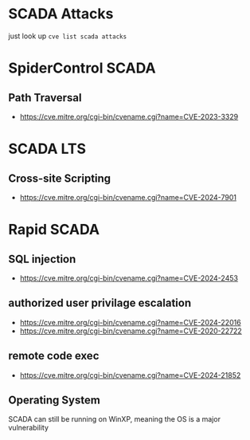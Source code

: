 # SCADA Attacks
just look up `cve list scada attacks`

# SpiderControl SCADA

## Path Traversal
- https://cve.mitre.org/cgi-bin/cvename.cgi?name=CVE-2023-3329

# SCADA LTS

## Cross-site Scripting
- https://cve.mitre.org/cgi-bin/cvename.cgi?name=CVE-2024-7901

# Rapid SCADA

## SQL injection 
- https://cve.mitre.org/cgi-bin/cvename.cgi?name=CVE-2024-2453
## authorized user privilage escalation
- https://cve.mitre.org/cgi-bin/cvename.cgi?name=CVE-2024-22016
- https://cve.mitre.org/cgi-bin/cvename.cgi?name=CVE-2020-22722
## remote code exec
- https://cve.mitre.org/cgi-bin/cvename.cgi?name=CVE-2024-21852



## Operating System 
SCADA can still be running on WinXP, meaning the OS is a major vulnerability
